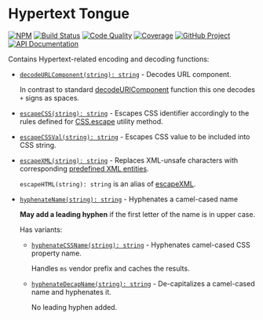 # Hypertext Tongue

[![NPM][npm-image]][npm-url]
[![Build Status][build-status-img]][build-status-link]
[![Code Quality][quality-img]][quality-link]
[![Coverage][coverage-img]][coverage-link]
[![GitHub Project][github-image]][github-url]
[![API Documentation][api-docs-image]][api documentation]

Contains Hypertext-related encoding and decoding functions:

- [`decodeURLComponent(string): string`][decodeurlcomponent] - Decodes URL component.

  In contrast to standard [decodeURIComponent] function this one decodes `+` signs as spaces.

- [`escapeCSS(string): string`][escapecss] - Escapes CSS identifier accordingly to the rules defined for [CSS.escape]
  utility method.

- [`escapeCSSVal(string): string`][escapecssval] - Escapes CSS value to be included into CSS string.

- [`escapeXML(string): string`][escapexml] - Replaces XML-unsafe characters with corresponding
  [predefined XML entities].

  `escapeHTML(string): string` is an alias of [escapeXML].

- [`hyphenateName(string): string`][hyphenatename] - Hyphenates a camel-cased name

  **May add a leading hyphen** if the first letter of the name is in upper case.

  Has variants:

  - [`hyphenateCSSName(string): string`][hyphenatecssname] - Hyphenates camel-cased CSS property name.

    Handles `ms` vendor prefix and caches the results.

  - [`hyphenateDecapName(string): string`][hyphenatedecapname] - De-capitalizes a camel-cased name and hyphenates it.

    No leading hyphen added.

[npm-image]: https://img.shields.io/npm/v/@frontmeans/httongue.svg?logo=npm
[npm-url]: https://www.npmjs.com/package/@frontmeans/httongue
[build-status-img]: https://github.com/frontmeans/httongue/workflows/Build/badge.svg
[build-status-link]: https://github.com/frontmeans/httongue/actions?query=workflow%3ABuild
[quality-img]: https://app.codacy.com/project/badge/Grade/3e795785caa143e59efede543dec762d
[quality-link]: https://www.codacy.com/gh/frontmeans/httongue/dashboard?utm_source=github.com&utm_medium=referral&utm_content=frontmeans/httongue&utm_campaign=Badge_Grade
[coverage-img]: https://app.codacy.com/project/badge/Coverage/3e795785caa143e59efede543dec762d
[coverage-link]: https://www.codacy.com/gh/frontmeans/httongue/dashboard?utm_source=github.com&utm_medium=referral&utm_content=frontmeans/httongue&utm_campaign=Badge_Coverage
[github-image]: https://img.shields.io/static/v1?logo=github&label=GitHub&message=project&color=informational
[github-url]: https://github.com/frontmeans/httongue
[api-docs-image]: https://img.shields.io/static/v1?logo=typescript&label=API&message=docs&color=informational
[api documentation]: https://frontmeans.github.io/httongue/
[decodeurlcomponent]: https://frontmeans.github.io/httongue/modules.html#decodeURLComponent
[escapecss]: https://frontmeans.github.io/httongue/modules.html#escapeCSS
[escapecssval]: https://frontmeans.github.io/httongue/modules.html#escapeCSSVal
[escapexml]: https://frontmeans.github.io/httongue/modules.html#escapeXML
[hyphenatecssname]: https://frontmeans.github.io/httongue/modules.html#hyphenateCSSName
[hyphenatedecapname]: https://frontmeans.github.io/httongue/modules.html#hyphenateDecapName
[hyphenatename]: https://frontmeans.github.io/httongue/modules.html#hyphenateName
[decodeuricomponent]: https://developer.mozilla.org/en-US/docs/Web/JavaScript/Reference/Global_Objects/decodeURIComponent
[css.escape]: https://drafts.csswg.org/cssom/#the-css.escape%28%29-method
[predefined xml entities]: https://en.wikipedia.org/wiki/List_of_XML_and_HTML_character_entity_references#Predefined_entities_in_XML
